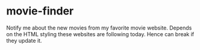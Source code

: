 # movie-finder

Notify me about the new movies from my favorite movie website. Depends on the HTML styling these websites are following today. Hence can break if they update it.
